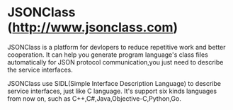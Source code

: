 # JSONClass (http://www.jsonclass.com)
JSONClass is a platform for devlopers to reduce repetitive work and better cooperation. It can help you generate program language's class files automatically for JSON protocol communication,you just need to describe the service interfaces.

JSONClass use SIDL(Simple Interface Description Language) to describe service interfaces, just like C language.
It's support six kinds languages from now on, such as C++,C#,Java,Objective-C,Python,Go.
